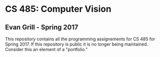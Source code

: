 # CS 485: Computer Vision
## Evan Grill - Spring 2017

This repository contains all the programming assignements
for CS 485 for Spring 2017.  If this repository is public
it is no longer being maintained.  Consider this an element
of a "portfolio." 